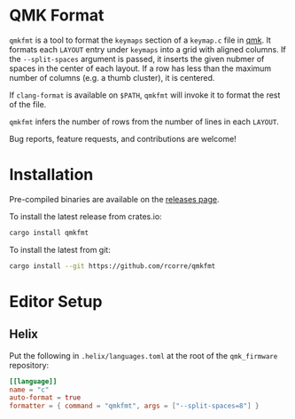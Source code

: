 # QMK Format

`qmkfmt` is a tool to format the `keymaps` section of a `keymap.c` file in [qmk](https://qmk.fm/).
It formats each `LAYOUT` entry under `keymaps` into a grid with aligned columns.
If the `--split-spaces` argument is passed, it inserts the given nubmer of spaces in the center of each layout.
If a row has less than the maximum number of columns (e.g. a thumb cluster), it is centered.

If `clang-format` is available on `$PATH`, `qmkfmt` will invoke it to format the rest of the file.

`qmkfmt` infers the number of rows from the number of lines in each `LAYOUT`.

Bug reports, feature requests, and contributions are welcome!

# Installation

Pre-compiled binaries are available on the [releases page](https://github.com/rcorre/qmkfmt/releases).

To install the latest release from crates.io:

```sh
cargo install qmkfmt
```

To install the latest from git:

```sh
cargo install --git https://github.com/rcorre/qmkfmt
```

# Editor Setup

## Helix

Put the following in `.helix/languages.toml` at the root of the `qmk_firmware` repository:

```toml
[[language]]
name = "c"
auto-format = true
formatter = { command = "qmkfmt", args = ["--split-spaces=8"] }
```
